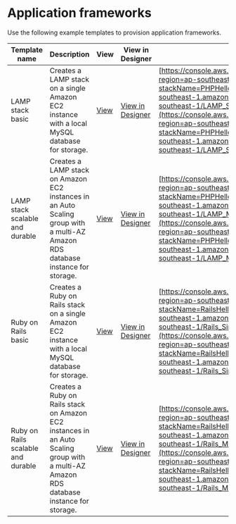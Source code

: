 # Application frameworks<a name="sample-templates-appframeworks-ap-southeast-1"></a>

Use the following example templates to provision application frameworks\.

| Template name                      | Description                                                                                                                                | View                                                                                                                   | View in Designer                                                                                                                                                                                                                 | Launch                                                                                                                                                                                                                                                                                                                                                                                                                                                                                             |
| ---------------------------------- | ------------------------------------------------------------------------------------------------------------------------------------------ | ---------------------------------------------------------------------------------------------------------------------- | -------------------------------------------------------------------------------------------------------------------------------------------------------------------------------------------------------------------------------- | -------------------------------------------------------------------------------------------------------------------------------------------------------------------------------------------------------------------------------------------------------------------------------------------------------------------------------------------------------------------------------------------------------------------------------------------------------------------------------------------------- |
| LAMP stack basic                   | Creates a LAMP stack on a single Amazon EC2 instance with a local MySQL database for storage\.                                             | [View](https://s3.ap-southeast-1.amazonaws.com/cloudformation-templates-ap-southeast-1/LAMP_Single_Instance.template)  | [View in Designer](https://console.aws.amazon.com/cloudformation/designer/home?region=ap-southeast-1&templateURL=https://s3.ap-southeast-1.amazonaws.com/cloudformation-templates-ap-southeast-1/LAMP_Single_Instance.template)  | [https://console.aws.amazon.com/cloudformation/home?region=ap-southeast-1#/stacks/new?stackName=PHPHelloWorldSample&templateURL=https://s3.ap-southeast-1.amazonaws.com/cloudformation-templates-ap-southeast-1/LAMP_Single_Instance.template](https://console.aws.amazon.com/cloudformation/home?region=ap-southeast-1#/stacks/new?stackName=PHPHelloWorldSample&templateURL=https://s3.ap-southeast-1.amazonaws.com/cloudformation-templates-ap-southeast-1/LAMP_Single_Instance.template)       |
| LAMP stack scalable and durable    | Creates a LAMP stack on Amazon EC2 instances in an Auto Scaling group with a multi\-AZ Amazon RDS database instance for storage\.          | [View](https://s3.ap-southeast-1.amazonaws.com/cloudformation-templates-ap-southeast-1/LAMP_Multi_AZ.template)         | [View in Designer](https://console.aws.amazon.com/cloudformation/designer/home?region=ap-southeast-1&templateURL=https://s3.ap-southeast-1.amazonaws.com/cloudformation-templates-ap-southeast-1/LAMP_Multi_AZ.template)         | [https://console.aws.amazon.com/cloudformation/home?region=ap-southeast-1#/stacks/new?stackName=PHPHelloWorldSample&templateURL=https://s3.ap-southeast-1.amazonaws.com/cloudformation-templates-ap-southeast-1/LAMP_Multi_AZ.template](https://console.aws.amazon.com/cloudformation/home?region=ap-southeast-1#/stacks/new?stackName=PHPHelloWorldSample&templateURL=https://s3.ap-southeast-1.amazonaws.com/cloudformation-templates-ap-southeast-1/LAMP_Multi_AZ.template)                     |
| Ruby on Rails basic                | Creates a Ruby on Rails stack on a single Amazon EC2 instance with a local MySQL database for storage\.                                    | [View](https://s3.ap-southeast-1.amazonaws.com/cloudformation-templates-ap-southeast-1/Rails_Single_Instance.template) | [View in Designer](https://console.aws.amazon.com/cloudformation/designer/home?region=ap-southeast-1&templateURL=https://s3.ap-southeast-1.amazonaws.com/cloudformation-templates-ap-southeast-1/Rails_Single_Instance.template) | [https://console.aws.amazon.com/cloudformation/home?region=ap-southeast-1#/stacks/new?stackName=RailsHelloWorldSample&templateURL=https://s3.ap-southeast-1.amazonaws.com/cloudformation-templates-ap-southeast-1/Rails_Single_Instance.template](https://console.aws.amazon.com/cloudformation/home?region=ap-southeast-1#/stacks/new?stackName=RailsHelloWorldSample&templateURL=https://s3.ap-southeast-1.amazonaws.com/cloudformation-templates-ap-southeast-1/Rails_Single_Instance.template) |
| Ruby on Rails scalable and durable | Creates a Ruby on Rails stack on Amazon EC2 instances in an Auto Scaling group with a multi\-AZ Amazon RDS database instance for storage\. | [View](https://s3.ap-southeast-1.amazonaws.com/cloudformation-templates-ap-southeast-1/Rails_Multi_AZ.template)        | [View in Designer](https://console.aws.amazon.com/cloudformation/designer/home?region=ap-southeast-1&templateURL=https://s3.ap-southeast-1.amazonaws.com/cloudformation-templates-ap-southeast-1/Rails_Multi_AZ.template)        | [https://console.aws.amazon.com/cloudformation/home?region=ap-southeast-1#/stacks/new?stackName=RailsHelloWorldSample&templateURL=https://s3.ap-southeast-1.amazonaws.com/cloudformation-templates-ap-southeast-1/Rails_Multi_AZ.template](https://console.aws.amazon.com/cloudformation/home?region=ap-southeast-1#/stacks/new?stackName=RailsHelloWorldSample&templateURL=https://s3.ap-southeast-1.amazonaws.com/cloudformation-templates-ap-southeast-1/Rails_Multi_AZ.template)               |
